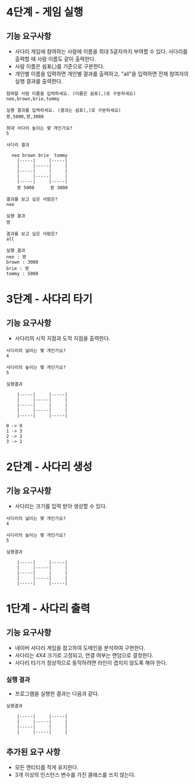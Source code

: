 # 4단계 - 게임 실행

## 기능 요구사항
- 사다리 게임에 참여하는 사람에 이름을 최대 5글자까지 부여할 수 있다. 사다리를 출력할 때 사람 이름도 같이 출력한다. 
- 사람 이름은 쉼표(,)를 기준으로 구분한다. 
- 개인별 이름을 입력하면 개인별 결과를 출력하고, "all"을 입력하면 전체 참여자의 실행 결과를 출력한다.

```text
참여할 사람 이름을 입력하세요. (이름은 쉼표(,)로 구분하세요)
neo,brown,brie,tommy

실행 결과를 입력하세요. (결과는 쉼표(,)로 구분하세요)
꽝,5000,꽝,3000

최대 사다리 높이는 몇 개인가요?
5

사다리 결과

  neo brown brie  tommy
    |-----|     |-----|
    |     |-----|     |
    |-----|     |     |
    |     |-----|     |
    |-----|     |-----|
    꽝 5000      꽝 3000

결과를 보고 싶은 사람은?
neo

실행 결과
꽝

결과를 보고 싶은 사람은?
all

실행 결과
neo : 꽝
brown : 3000
brie : 꽝
tommy : 5000

```

# 3단계 - 사다리 타기

## 기능 요구사항
- 사다리의 시작 지점과 도착 지점을 출력한다.

```text
사다리의 넓이는 몇 개인가요?
4

사다리의 높이는 몇 개인가요?
5

실행결과

    |-----|     |-----|
    |     |-----|     |
    |-----|     |     |
    |     |-----|     |
    |-----|     |-----|
    
0 -> 0
1 -> 3
2 -> 2
3 -> 1
```

# 2단계 - 사다리 생성

## 기능 요구사항
- 사다리는 크기를 입력 받아 생성할 수 있다.

```text
사다리의 넓이는 몇 개인가요?
4

사다리의 높이는 몇 개인가요?
5

실행결과

    |-----|     |-----|
    |     |-----|     |
    |-----|     |     |
    |     |-----|     |
    |-----|     |-----|
```

# 1단계 - 사다리 출력

## 기능 요구사항

- 네이버 사다리 게임을 참고하여 도메인을 분석하여 구현한다.
- 사다리는 4X4 크기로 고정되고, 연결 여부는 랜덤으로 결정한다.
- 사다리 타기가 정상적으로 동작하려면 라인이 겹치지 않도록 해야 한다.

### 실행 결과
- 프로그램을 실행한 결과는 다음과 같다.

```text
실행결과

    |-----|     |-----|
    |     |-----|     |
    |-----|     |     |
    |     |-----|     |
```

## 추가된 요구 사항
- 모든 엔티티를 작게 유지한다.
- 3개 이상의 인스턴스 변수를 가진 클래스를 쓰지 않는다.
